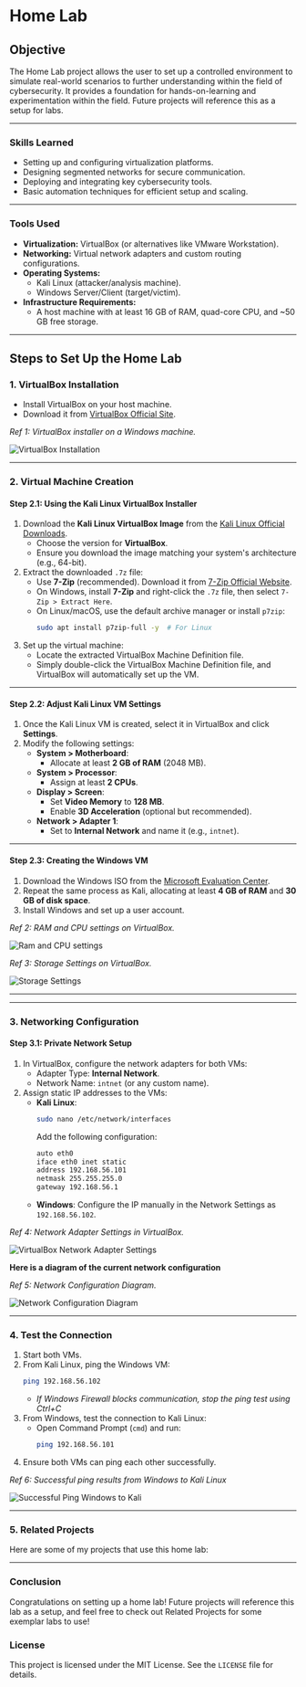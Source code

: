 # Home Lab

## Objective

The Home Lab project allows the user to set up a controlled environment to simulate real-world scenarios to further understanding within the field of cybersecurity. It provides a foundation for hands-on-learning and experimentation within the field. Future projects will reference this as a setup for labs.

---

### Skills Learned

- Setting up and configuring virtualization platforms.
- Designing segmented networks for secure communication.
- Deploying and integrating key cybersecurity tools.
- Basic automation techniques for efficient setup and scaling.

---

### Tools Used

- **Virtualization:** VirtualBox (or alternatives like VMware Workstation).
- **Networking:** Virtual network adapters and custom routing configurations.
- **Operating Systems:** 
  - Kali Linux (attacker/analysis machine).
  - Windows Server/Client (target/victim).
- **Infrastructure Requirements:** 
  - A host machine with at least 16 GB of RAM, quad-core CPU, and ~50 GB free storage.
 
---

## Steps to Set Up the Home Lab

### **1. VirtualBox Installation**
- Install VirtualBox on your host machine.
- Download it from [VirtualBox Official Site](https://www.virtualbox.org/).

*Ref 1: VirtualBox installer on a Windows machine.*

![VirtualBox Installation](./screenshots/vbox-download.png)

---

### **2. Virtual Machine Creation**

#### **Step 2.1: Using the Kali Linux VirtualBox Installer**
1. Download the **Kali Linux VirtualBox Image** from the [Kali Linux Official Downloads](https://www.kali.org/get-kali/#kali-virtual-machines).
   - Choose the version for **VirtualBox**.
   - Ensure you download the image matching your system's architecture (e.g., 64-bit).
2. Extract the downloaded `.7z` file:
   - Use **7-Zip** (recommended). Download it from [7-Zip Official Website](https://www.7-zip.org/).
   - On Windows, install **7-Zip** and right-click the `.7z` file, then select `7-Zip > Extract Here`.
   - On Linux/macOS, use the default archive manager or install `p7zip`:
     ```bash
     sudo apt install p7zip-full -y  # For Linux
     ```
3. Set up the virtual machine:
   - Locate the extracted VirtualBox Machine Definition file.
   - Simply double-click the VirtualBox Machine Definition file, and VirtualBox will automatically set up the VM.

---

#### **Step 2.2: Adjust Kali Linux VM Settings**
1. Once the Kali Linux VM is created, select it in VirtualBox and click **Settings**.
2. Modify the following settings:
   - **System > Motherboard**:
     - Allocate at least **2 GB of RAM** (2048 MB).
   - **System > Processor**:
     - Assign at least **2 CPUs**.
   - **Display > Screen**:
     - Set **Video Memory** to **128 MB**.
     - Enable **3D Acceleration** (optional but recommended).
   - **Network > Adapter 1**:
     - Set to **Internal Network** and name it (e.g., `intnet`).

---

#### **Step 2.3: Creating the Windows VM**
1. Download the Windows ISO from the [Microsoft Evaluation Center](https://www.microsoft.com/en-us/evalcenter/).
2. Repeat the same process as Kali, allocating at least **4 GB of RAM** and **30 GB of disk space**.
3. Install Windows and set up a user account.

*Ref 2: RAM and CPU settings on VirtualBox.*

![Ram and CPU settings](./screenshots/vm-settings.png)

*Ref 3: Storage Settings on VirtualBox.*

![Storage Settings](./screenshots/vbox-settings-storage.png)

---
---

### **3. Networking Configuration**
#### **Step 3.1: Private Network Setup**
1. In VirtualBox, configure the network adapters for both VMs:
   - Adapter Type: **Internal Network**.
   - Network Name: `intnet` (or any custom name).
2. Assign static IP addresses to the VMs:
   - **Kali Linux**: 
     ```bash
     sudo nano /etc/network/interfaces
     ```
     Add the following configuration:
     ```bash
     auto eth0
     iface eth0 inet static
     address 192.168.56.101
     netmask 255.255.255.0
     gateway 192.168.56.1
     ```
   - **Windows**: 
     Configure the IP manually in the Network Settings as `192.168.56.102`.

*Ref 4: Network Adapter Settings in VirtualBox.*

![VirtualBox Network Adapter Settings](./screenshots/internal-network.png)

**Here is a diagram of the current network configuration**

*Ref 5: Network Configuration Diagram.*

![Network Configuration Diagram](./screenshots/network-diagram.drawio.png)

---

### **4. Test the Connection**
1. Start both VMs.
2. From Kali Linux, ping the Windows VM:
   ```bash
   ping 192.168.56.102
   ```
   - *If Windows Firewall blocks communication, stop the ping test using Ctrl+C*
3. From Windows, test the connection to Kali Linux:
   - Open Command Prompt (`cmd`) and run:
     ```bash
     ping 192.168.56.101
     ```
4. Ensure both VMs can ping each other successfully.

*Ref 6: Successful ping results from Windows to Kali Linux*

![Successful Ping Windows to Kali](./screenshots/windows-kali-ping.png)

---

### **5. Related Projects**
Here are some of my projects that use this home lab:

---

### **Conclusion**
Congratulations on setting up a home lab! Future projects will reference this lab as a setup, and feel free to check out Related Projects for some exemplar labs to use!

### **License**
This project is licensed under the MIT License. See the `LICENSE` file for details.
